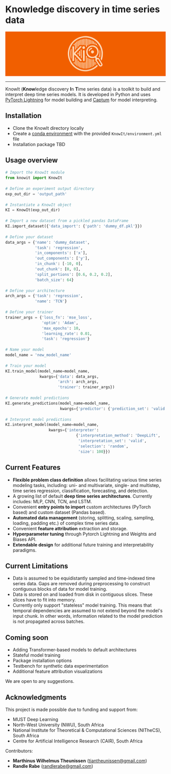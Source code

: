 # Knowledge discovery in time series data

![KI_logo.png](KI_logo.png)

---

KnowIt (**Know**ledge discovery **I**n **T**ime series data) is a toolkit to build and interpret deep time series models. 
It is developed in Python and uses [PyTorch Lightning](https://github.com/Lightning-AI/pytorch-lightning) for model building and [Captum](https://github.com/pytorch/captum) for model interpreting.

## Installation

 - Clone the KnowIt directory locally
 - Create a [conda environment](https://docs.conda.io/projects/conda/en/stable/user-guide/tasks/manage-environments.html#creating-an-environment-from-an-environment-yml-file) with the provided ``KnowIt/environment.yml`` file
 - Installation package TBD

## Usage overview

```python
# Import the KnowIt module
from knowit import KnowIt

# Define an experiment output directory
exp_out_dir = 'output_path'

# Instantiate a KnowIt object
KI = KnowIt(exp_out_dir)

# Import a new dataset from a pickled pandas DataFrame
KI.import_dataset({'data_import': {'path': 'dummy_df.pkl'}})

# Define your dataset
data_args = {'name': 'dummy_dataset',
             'task': 'regression',
             'in_components': ['x'],
             'out_components': ['y'],
             'in_chunk': [-10, 0],
             'out_chunk': [0, 0],
             'split_portions': [0.6, 0.2, 0.2],
             'batch_size': 64}

# Define your architecture
arch_args = {'task': 'regression',
             'name': 'TCN'}

# Define your trainer
trainer_args = {'loss_fn': 'mse_loss',
                'optim': 'Adam',
                'max_epochs': 10,
                'learning_rate': 0.01,
                'task': 'regression'}

# Name your model
model_name = 'new_model_name'

# Train your model
KI.train_model(model_name=model_name, 
               kwargs={'data': data_args, 
                       'arch': arch_args, 
                       'trainer': trainer_args})

# Generate model predictions
KI.generate_predictions(model_name=model_name, 
                        kwargs={'predictor': {'prediction_set': 'valid'}})

# Interpret model predictions
KI.interpret_model(model_name=model_name, 
                   kwargs={'interpreter': 
                               {'interpretation_method': 'DeepLift', 
                                'interpretation_set': 'valid', 
                                'selection': 'random', 
                                'size': 100}})
```

## Current Features
 - **Flexible problem class definition** allows facilitating various time series modeling 
tasks, including: uni- and multivariate, single- and multistep, time series regression, classification, forecasting, and detection. 
 - A growing list of default **deep time series architectures**. Currently includes: MLP, 
CNN, TCN, and LSTM.
 - Convenient **entry points to import** custom architectures (PyTorch based) and custom dataset (Pandas based).
 - **Automated data management** (storing, splitting, scaling, sampling, loading, padding etc.) of complex 
time series data.
 - Convenient **feature attribution** extraction and storage.
 - **Hyperparameter tuning** through Pytorch Lightning and Weights and Biases API.
 - **Extendable design** for additional future training and interpretability paradigms.

## Current Limitations
 - Data is assumed to be equidistantly sampled and time-indexed time series data. 
Gaps are removed during preprocessing to construct contiguous blocks of data for model training.
 - Data is stored on and loaded from disk in contiguous slices. These slices have to fit into memory.
 - Currently only support "stateless" model training. This means that temporal dependencies 
are assumed to not extend beyond the model's input chunk. In other words, information related to 
the model prediction is not propagated across batches.

## Coming soon

 - Adding Transformer-based models to default architectures
 - Stateful model training
 - Package installation options
 - Testbench for synthetic data experimentation
 - Additional feature attribution visualizations

We are open to any suggestions.

## Acknowledgments

This project is made possible due to funding and support from:
- MUST Deep Learning
- North-West University (NWU), South Africa
- National Institute for Theoretical & Computational Sciences (NITheCS), South Africa
- Centre for Artificial Intelligence Research (CAIR), South Africa

Contributors:  
- **Marthinus Wilhelmus Theunissen** (tiantheunissen@gmail.com)  
- **Randle Rabe** (randlerabe@gmail.com)

